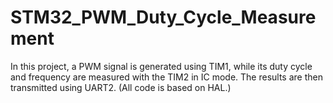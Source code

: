 # STM32_PWM_Duty_Cycle_Measurement
In this project, a PWM signal is generated using TIM1, while its duty cycle and frequency are measured with the TIM2 in IC mode. The results are then transmitted using UART2. (All code is based on HAL.)
